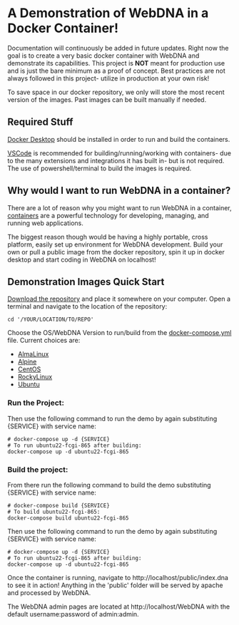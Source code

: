 # A Demonstration of WebDNA in a Docker Container!

Documentation will continuously be added in future updates. Right now the goal is to create a very basic docker container with WebDNA and demonstrate its capabilities. This project is **NOT** meant for production use and is just the bare minimum as a proof of concept. Best practices are not always followed in this project- utilize in production at your own risk!

To save space in our docker repository, we only will store the most recent version of the images. Past images can be built manually if needed.

## Required Stuff

[Docker Desktop](https://www.docker.com/products/docker-desktop/) should be installed in order to run and build the containers. 

[VSCode](https://code.visualstudio.com/) is recommended for building/running/working with containers- due to the many extensions and integrations it has built in- but is not required. The use of powershell/terminal to build the images is required.

## Why would I want to run WebDNA in a container?
There are a lot of reason why you might want to run WebDNA in a container, [containers](https://www.docker.com/resources/what-container/) are a powerful technology for developing, managing, and running web applications.

The biggest reason though would be having a highly portable, cross platform, easily set up environment for WebDNA development. Build your own or pull a public image from the docker repository, spin it up in docker desktop and start coding in WebDNA on localhost!

## Demonstration Images Quick Start

[Download the repository](https://github.com/deepworks-net/docker-webdna/archive/refs/heads/main.zip) and place it somewhere on your computer. Open a terminal and navigate to the location of the repository:
```SHELL
cd '/YOUR/LOCATION/TO/REPO'
```

Choose the OS/WebDNA Version to run/build from the [docker-compose.yml](docker-compose.yml) file. Current choices are:

- [AlmaLinux](almalinux/README.md)
- [Alpine](alpine/README.md)
- [CentOS](centos/README.md)
- [RockyLinux](rockylinux/README.md)
- [Ubuntu](ubuntu/README.md)

### Run the Project:
Then use the following command to run the demo by again substituting {SERVICE} with service name:
```SHELL
# docker-compose up -d {SERVICE}
# To run ubuntu22-fcgi-865 after building:
docker-compose up -d ubuntu22-fcgi-865
```

### Build the project:
From there run the following command to build the demo substituting {SERVICE} with service name:
```SHELL
# docker-compose build {SERVICE}
# To build ubuntu22-fcgi-865:
docker-compose build ubuntu22-fcgi-865
```

Then use the following command to run the demo by again substituting {SERVICE} with service name:
```SHELL
# docker-compose up -d {SERVICE}
# To run ubuntu22-fcgi-865 after building:
docker-compose up -d ubuntu22-fcgi-865
```
Once the container is running, navigate to http://localhost/public/index.dna to see it in action! Anything in the 'public' folder will be served by apache and processed by WebDNA.

The WebDNA admin pages are located at http://localhost/WebDNA with the default username:password of admin:admin.